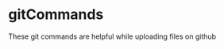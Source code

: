# gitCommands                            
These git commands are helpful while uploading files on github
